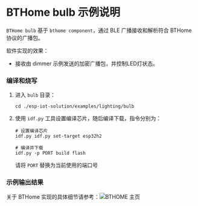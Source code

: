 # BTHome bulb 示例说明

``BTHome bulb`` 基于 ``bthome component``，通过 BLE 广播接收和解析符合 BTHome 协议的广播包。

软件实现的效果：
  * 接收由 dimmer 示例发送的加密广播包，并控制LED灯状态。


### 编译和烧写

1. 进入 `bulb` 目录：

    ```linux
    cd ./esp-iot-solution/examples/lighting/bulb
    ```

2. 使用 `idf.py` 工具设置编译芯片，随后编译下载，指令分别为：

    ```linux
    # 设置编译芯片
    idf.py idf.py set-target esp32h2

    # 编译并下载
    idf.py -p PORT build flash
    ```

    请将 `PORT` 替换为当前使用的端口号

### 示例输出结果



关于 BTHome 实现的具体细节请参考：![BTHOME 主页](https://bthome.io/)
